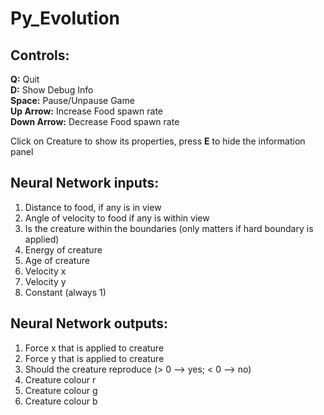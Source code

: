 # Py_Evolution

## Controls:
__Q:__ Quit  
__D:__ Show Debug Info  
__Space:__ Pause/Unpause Game  
__Up Arrow:__ Increase Food spawn rate  
__Down Arrow:__ Decrease Food spawn rate  

Click on Creature to show its properties, press __E__ to hide the information panel

## Neural Network inputs:
1. Distance to food, if any is in view
2. Angle of velocity to food if any is within view
3. Is the creature within the boundaries (only matters if hard boundary is applied)
4. Energy of creature
5. Age of creature
6. Velocity x
7. Velocity y
8. Constant (always 1)

## Neural Network outputs:
1. Force x that is applied to creature
2. Force y that is applied to creature
3. Should the creature reproduce (> 0 –> yes; < 0 –> no)
4. Creature colour r
5. Creature colour g
6. Creature colour b

